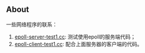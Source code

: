 ## About ##

一些网络程序的联系：

1. [epoll-server-test1.cc](epoll-server-test1.cc): 测试使用epoll的服务端代码；
2. [epoll-client-test1.cc](epoll-client-test1.cc): 配合上面服务器的客户端的代码。